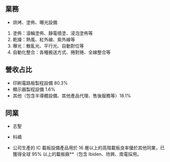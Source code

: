 
## 業務
* 烘烤、塗佈、曝光設備
1. 塗佈：滾輪塗佈、靜電噴塗、浸泡塗佈等
2. 乾燥：熱風、紅外線、紫外線等
3. 曝光：散亂光、平行光、自動對位等
4. 自動化整合：各種搬送方式、捲對捲、全線整合等

## 營收占比
* 印刷電路板製程設備 80.3%
* 顯示器製程設備 1.6%
* 其他（包含半導體設備、其他產品代理、售後服務等）18.1%


## 同業
* 志聖
* 科嶠


* 公司生產的 IC 載板設備產品用於 16 層以上的高階載板良率優於其他同業，已獲得全球 95% 以上的載板廠**（包含 Ibiden、欣興、南電採用。










